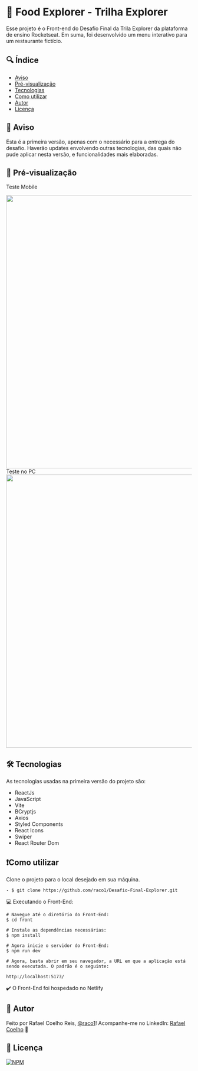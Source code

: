 
# 🚀 Food Explorer - Trilha Explorer

Esse projeto é o Front-end do Desafio Final da Trila Explorer da plataforma de ensino Rocketseat. Em suma, foi desenvolvido um menu interativo para um restaurante fictício.


## 🔍 Índice

-  <a href="#-aviso">Aviso</a>
-  <a href="#-pré-visualização">Pré-visualização</a>
-  <a href="#-tecnologias">Tecnologias</a>
-  <a href="#-como-utilizar">Como utilizar</a>
-  <a href="#-autor">Autor</a>
-  <a href="#-licença">Licença</a>


## 📢 Aviso

Esta é a primeira versão, apenas com o necessário para a entrega do desafio. Haverão updates envolvendo outras tecnologias, das quais não pude aplicar nesta versão, e funcionalidades mais elaboradas.

## 🎨 Pré-visualização
Teste Mobile
<div align="center">
    <img src="https://github.com/raco1/Food-Explorer-Front/assets/113068055/8259b388-1876-4c8e-b0d6-1d41a7c1f587" width="740px" />
</div>
Teste no PC
<div align="center">
    <img src="https://github.com/raco1/Food-Explorer-Front/assets/113068055/7402fdc2-d914-46fe-b8a6-982aecedb00e" width="740px" />
</div>

## 🛠 Tecnologias

As tecnologias usadas na primeira versão do projeto são:

- ReactJs
- JavaScript
- Vite
- BCryptjs
- Axios
- Styled Components
- React Icons
- Swiper
- React Router Dom

## ❗️Como utilizar

Clone o projeto para o local desejado em sua máquina.

    - $ git clone https://github.com/raco1/Desafio-Final-Explorer.git

💻 Executando o Front-End:

    # Navegue até o diretório do Front-End:
    $ cd front

    # Instale as dependências necessárias:
    $ npm install

    # Agora inicie o servidor do Front-End:
    $ npm run dev

    # Agora, basta abrir em seu navegador, a URL em que a aplicação está sendo executada. O padrão é o seguinte:

    http://localhost:5173/

✔️ O Front-End foi hospedado no Netlify
## 🙂 Autor

Feito por Rafael Coelho Reis, [@raco1](https://www.github.com/raco1)! Acompanhe-me no LinkedIn: [Rafael Coelho](https://www.linkedin.com/in/rafael-coelho-reis-873181204/) 👋


## 📖 Licença

[![NPM](https://img.shields.io/github/license/raco1/rocket-movies-api)](https://github.com/raco1/Desafio-Final-Explorer/blob/main/LICENSE.md)

